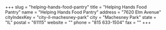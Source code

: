 +++
slug = "helping-hands-food-pantry"
title = "Helping Hands Food Pantry"
name = "Helping Hands Food Pantry"
address = "7620 Elm Avenue"
cityIndexKey = "city-il-machesney-park"
city = "Machesney Park"
state = "IL"
postal = "61115"
website = ""
phone = "815 633-1504"
fax = ""
+++
